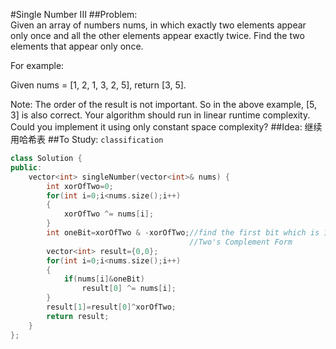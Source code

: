 #Single Number III
##Problem:  
Given an array of numbers nums, in which exactly two elements appear only once and all the other elements appear exactly twice. Find the two elements that appear only once.

For example:

Given nums = [1, 2, 1, 3, 2, 5], return [3, 5].

Note:
The order of the result is not important. So in the above example, [5, 3] is also correct.
Your algorithm should run in linear runtime complexity. Could you implement it using only constant space complexity?
##Idea:
继续用哈希表
##To Study:
`classification`
```cpp
class Solution {
public:
    vector<int> singleNumber(vector<int>& nums) {
        int xorOfTwo=0;
        for(int i=0;i<nums.size();i++)
        {
            xorOfTwo ^= nums[i];
        }
        int oneBit=xorOfTwo & -xorOfTwo;//find the first bit which is 1 from right to left 
                                        //Two's Complement Form
        vector<int> result={0,0};
        for(int i=0;i<nums.size();i++)
        {
            if(nums[i]&oneBit)
                result[0] ^= nums[i];
        }
        result[1]=result[0]^xorOfTwo;
        return result;
    }
};
```

